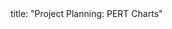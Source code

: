<frontmatter>
title: "Project Planning: PERT Charts"
</frontmatter>

<include src="unit-inPage-asFlat.md" boilerplate />
